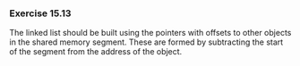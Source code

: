 ### Exercise 15.13

The linked list should be built using the pointers with offsets to other objects in the shared memory segment. These are formed by subtracting the start of the segment from the address of the object.
